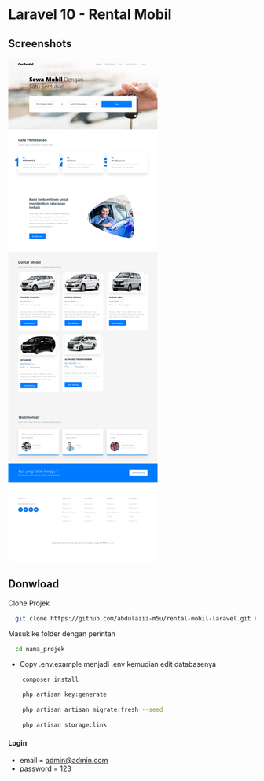 # Laravel 10 - Rental Mobil

## Screenshots

![preview img](/preview.png)

## Donwload

Clone Projek

```bash
  git clone https://github.com/abdulaziz-m5u/rental-mobil-laravel.git nama_projek
```

Masuk ke folder dengan perintah

```bash
  cd nama_projek
```

-   Copy .env.example menjadi .env kemudian edit databasenya

```bash
    composer install
```

```bash
    php artisan key:generate
```

```bash
    php artisan artisan migrate:fresh --seed
```

```bash
    php artisan storage:link
```

#### Login

-   email = admin@admin.com
-   password = 123
